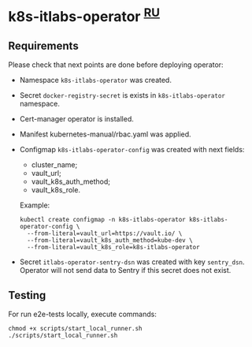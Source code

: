 # k8s-itlabs-operator <sup>[RU](docs/ru/index.md)</sup>

## Requirements

Please check that next points are done before deploying operator:

- Namespace `k8s-itlabs-operator` was created.
- Secret `docker-registry-secret` is exists in `k8s-itlabs-operator` namespace.
- Cert-manager operator is installed.
- Manifest kubernetes-manual/rbac.yaml was applied.
- Configmap `k8s-itlabs-operator-config` was created with next fields:
    - cluster_name;
    - vault_url;
    - vault_k8s_auth_method;
    - vault_k8s_role.
  
  Example:

  ```shell
  kubectl create configmap -n k8s-itlabs-operator k8s-itlabs-operator-config \
    --from-literal=vault_url=https://vault.io/ \
    --from-literal=vault_k8s_auth_method=kube-dev \
    --from-literal=vault_k8s_role=k8s-itlabs-operator
  ```

- Secret `itlabs-operator-sentry-dsn` was created with key `sentry_dsn`. Operator
will not send data to Sentry if this secret does not exist.

## Testing

For run e2e-tests locally, execute commands:

```shell
chmod +x scripts/start_local_runner.sh
./scripts/start_local_runner.sh
```

